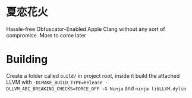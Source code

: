 # 夏恋花火
Hassle-free Obfuscator-Enabled Apple Clang without any sort of compromise. More to come later

# Building
Create a folder called ``build/`` in project root, inside it build the attached LLVM with ``-DCMAKE_BUILD_TYPE=Release -DLLVM_ABI_BREAKING_CHECKS=FORCE_OFF -G Ninja`` and ``ninja libLLVM.dylib``
